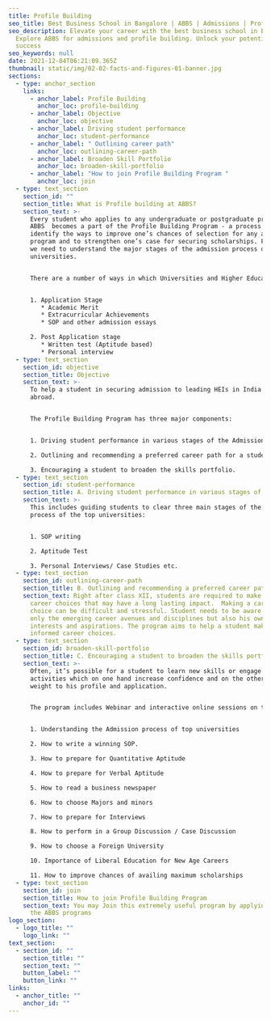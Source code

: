 ```yaml
---
title: Profile Building
seo_title: Best Business School in Bangalore | ABBS | Admissions | Profile
seo_description: Elevate your career with the best business school in Bangalore.
  Explore ABBS for admissions and profile building. Unlock your potential for
  success
seo_keywords: null
date: 2021-12-04T06:21:09.365Z
thumbnail: static/img/02-02-facts-and-figures-01-banner.jpg
sections:
  - type: anchor_section
    links:
      - anchor_label: Profile Building
        anchor_loc: profile-building
      - anchor_label: Objective
        anchor_loc: objective
      - anchor_label: Driving student performance
        anchor_loc: student-performance
      - anchor_label: " Outlining career path"
        anchor_loc: outlining-career-path
      - anchor_label: Broaden Skill Portfolio
        anchor_loc: broaden-skill-portfolio
      - anchor_label: "How to join Profile Building Program "
        anchor_loc: join
  - type: text_section
    section_id: ""
    section_title: What is Profile building at ABBS?
    section_text: >-
      Every student who applies to any undergraduate or postgraduate program at 
      ABBS  becomes a part of the Profile Building Program - a process to
      identify the ways to improve one’s chances of selection for any academic
      program and to strengthen one’s case for securing scholarships. For this
      we need to understand the major stages of the admission process of top
      universities.


      There are a number of ways in which Universities and Higher Education Institutes (HEIs)assess the applicants


      1. Application Stage
         * Academic Merit
         * Extracurricular Achievements
         * SOP and other admission essays

      2. Post Application stage
         * Written test (Aptitude based)
         * Personal interview
  - type: text_section
    section_id: objective
    section_title: Objective
    section_text: >-
      To help a student in securing admission to leading HEIs in India and
      abroad.


      The Profile Building Program has three major components:


      1. Driving student performance in various stages of the Admission Process.

      2. Outlining and recommending a preferred career path for a student

      3. Encouraging a student to broaden the skills portfolio.
  - type: text_section
    section_id: student-performance
    section_title: A. Driving student performance in various stages of the Admission Process.
    section_text: >-
      This includes guiding students to clear three main stages of the admission
      process of the top universities:


      1. SOP writing

      2. Aptitude Test

      3. Personal Interviews/ Case Studies etc.
  - type: text_section
    section_id: outlining-career-path
    section_title: B. Outlining and recommending a preferred career path for a student
    section_text: Right after class XII, students are required to make crucial
      career choices that may have a long lasting impact.  Making a career
      choice can be difficult and stressful. Student needs to be aware of not
      only the emerging career avenues and disciplines but also his own
      interests and aspirations. The program aims to help a student make well
      informed career choices.
  - type: text_section
    section_id: broaden-skill-portfolio
    section_title: C. Encouraging a student to broaden the skills portfolio.
    section_text: >-
      Often, it’s possible for a student to learn new skills or engage in
      activities which on one hand increase confidence and on the other add
      weight to his profile and application. 


      The program includes Webinar and interactive online sessions on the following topics.


      1. Understanding the Admission process of top universities

      2. How to write a winning SOP.

      3. How to prepare for Quantitative Aptitude

      4. How to prepare for Verbal Aptitude

      5. How to read a business newspaper

      6. How to choose Majors and minors

      7. How to prepare for Interviews

      8. How to perform in a Group Discussion / Case Discussion

      9. How to choose a Foreign University

      10. Importance of Liberal Education for New Age Careers

      11. How to improve chances of availing maximum scholarships
  - type: text_section
    section_id: join
    section_title: How to join Profile Building Program
    section_text: You may Join this extremely useful program by applying to any of
      the ABBS programs
logo_section:
  - logo_title: ""
    logo_link: ""
text_section:
  - section_id: ""
    section_title: ""
    section_text: ""
    button_label: ""
    button_link: ""
links:
  - anchor_title: ""
    anchor_id: ""
---
```

